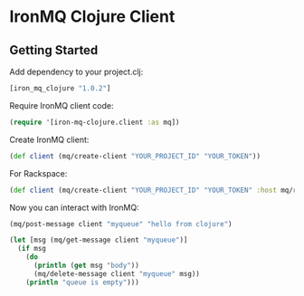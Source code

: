# IronMQ Clojure Client

## Getting Started

Add dependency to your project.clj:

```clojure
[iron_mq_clojure "1.0.2"]
```

Require IronMQ client code:

```clojure
(require '[iron-mq-clojure.client :as mq])
```

Create IronMQ client:

```clojure
(def client (mq/create-client "YOUR_PROJECT_ID" "YOUR_TOKEN"))
```

For Rackspace:

```clojure
(def client (mq/create-client "YOUR_PROJECT_ID" "YOUR_TOKEN" :host mq/rackspace-host))
```

Now you can interact with IronMQ:

```clojure
(mq/post-message client "myqueue" "hello from clojure")

(let [msg (mq/get-message client "myqueue")]
  (if msg
    (do
      (println (get msg "body"))
      (mq/delete-message client "myqueue" msg))
    (println "queue is empty")))

```
